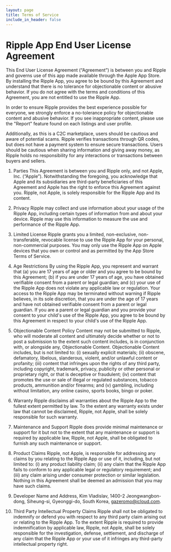 ```yaml
---
layout: page
title: Terms of Service
include_in_header: false
---
```


# Ripple App End User License Agreement

This End User License Agreement (“Agreement”) is between you and Ripple and governs use of this app made available through the Apple App Store. By installing the Ripple App, you agree to be bound by this Agreement and understand that there is no tolerance for objectionable content or abusive behavior. If you do not agree with the terms and conditions of this Agreement, you are not entitled to use the Ripple App.

In order to ensure Ripple provides the best experience possible for everyone, we strongly enforce a no-tolerance policy for objectionable content and abusive behavior. If you see inappropriate content, please use the "Report" feature found on each listings and user profile.

Additionally, as this is a C2C marketplace, users should be cautious and aware of potential scams. Ripple verifies transactions through QR codes, but does not have a payment system to ensure secure transactions. Users should be cautious when sharing information and giving away money, as Ripple holds no responsibility for any interactions or transactions between buyers and sellers.

1. Parties This Agreement is between you and Ripple only, and not Apple, Inc. (“Apple”). Notwithstanding the foregoing, you acknowledge that Apple and its subsidiaries are third-party beneficiaries of this Agreement and Apple has the right to enforce this Agreement against you. Ripple, not Apple, is solely responsible for the Ripple App and its content.

2. Privacy Ripple may collect and use information about your usage of the Ripple App, including certain types of information from and about your device. Ripple may use this information to measure the use and performance of the Ripple App.

3. Limited License Ripple grants you a limited, non-exclusive, non-transferable, revocable license to use the Ripple App for your personal, non-commercial purposes. You may only use the Ripple App on Apple devices that you own or control and as permitted by the App Store Terms of Service.

4. Age Restrictions By using the Ripple App, you represent and warrant that (a) you are 17 years of age or older and you agree to be bound by this Agreement; (b) if you are under 17 years of age, you have obtained verifiable consent from a parent or legal guardian; and (c) your use of the Ripple App does not violate any applicable law or regulation. Your access to the Ripple App may be terminated without warning if Ripple believes, in its sole discretion, that you are under the age of 17 years and have not obtained verifiable consent from a parent or legal guardian. If you are a parent or legal guardian and you provide your consent to your child's use of the Ripple App, you agree to be bound by this Agreement in respect to your child's use of the Ripple App.

5. Objectionable Content Policy Content may not be submitted to Ripple, who will moderate all content and ultimately decide whether or not to post a submission to the extent such content includes, is in conjunction with, or alongside any, Objectionable Content. Objectionable Content includes, but is not limited to: (i) sexually explicit materials; (ii) obscene, defamatory, libelous, slanderous, violent, and/or unlawful content or profanity; (iii) content that infringes upon the rights of any third party, including copyright, trademark, privacy, publicity or other personal or proprietary right, or that is deceptive or fraudulent; (iv) content that promotes the use or sale of illegal or regulated substances, tobacco products, ammunition and/or firearms; and (v) gambling, including without limitation, any online casino, sports books, bingo or poker.

6. Warranty Ripple disclaims all warranties about the Ripple App to the fullest extent permitted by law. To the extent any warranty exists under law that cannot be disclaimed, Ripple, not Apple, shall be solely responsible for such warranty.

7. Maintenance and Support Ripple does provide minimal maintenance or support for it but not to the extent that any maintenance or support is required by applicable law, Ripple, not Apple, shall be obligated to furnish any such maintenance or support.

8. Product Claims Ripple, not Apple, is responsible for addressing any claims by you relating to the Ripple App or use of it, including, but not limited to: (i) any product liability claim; (ii) any claim that the Ripple App fails to conform to any applicable legal or regulatory requirement; and (iii) any claim arising under consumer protection or similar legislation. Nothing in this Agreement shall be deemed an admission that you may have such claims.

9. Developer Name and Address, Kim Vladislav, 1400-2 Jeongwangbon-dong, Siheung-si, Gyeonggi-do, South Korea, gazeromo@icloud.com.

10. Third Party Intellectual Property Claims Ripple shall not be obligated to indemnify or defend you with respect to any third party claim arising out or relating to the Ripple App. To the extent Ripple is required to provide indemnification by applicable law, Ripple, not Apple, shall be solely responsible for the investigation, defense, settlement, and discharge of any claim that the Ripple App or your use of it infringes any third-party intellectual property right.